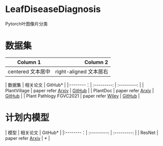 # LeafDiseaseDiagnosis
Pytorch叶图像片分类

# 数据集
| Column 1 | Column 2      |
|:--------:| -------------:|
| centered 文本居中 | right-aligned 文本居右 |

| 数据集 | 相关论文 | GitHub* |
|:--------：| :---------: | :---------: |
| PlantVillage | paper refer [Arxiv](https://arxiv.org/abs/1511.08060) | [GitHub](https://github.com/spMohanty/PlantVillage-Dataset) |
| PlantDoc | paper refer [Arxiv](https://arxiv.org/abs/1911.10317) | [GitHub](https://github.com/pratikkayal/PlantDoc-Dataset) |
| Plant Pathlogy FGVC2021 | paper refer [Wiley](https://bsapubs.onlinelibrary.wiley.com/doi/10.1002/aps3.11390) | [GitHub](https://www.kaggle.com/c/plant-pathology-2021-fgvc8/overview/code-requirements) |

# 计划内模型

| 模型 | 相关论文 | GitHub* |
|:--------：| :---------: | :---------: |
| ResNet | paper refer [Arxiv](https://arxiv.org/abs/1512.03385) | * |
